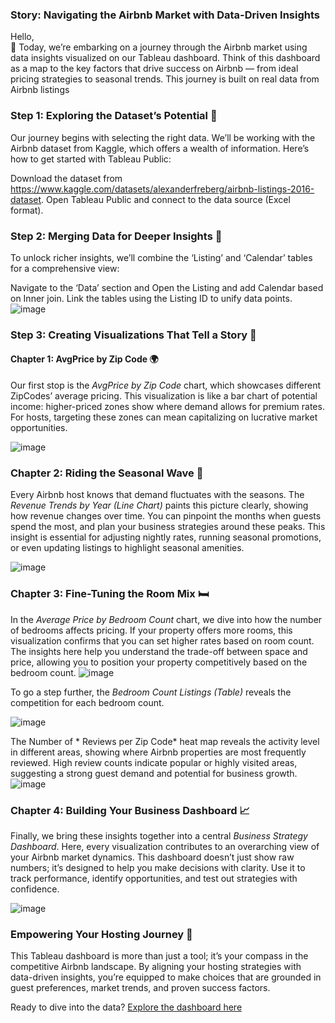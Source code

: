 ### Story: Navigating the Airbnb Market with Data-Driven Insights

Hello,  
🌟 Today, we’re embarking on a journey through the Airbnb market using data insights visualized on our Tableau dashboard. 
Think of this dashboard as a map to the key factors that drive success on Airbnb — from ideal pricing strategies to seasonal trends. This journey is built on real data from Airbnb listings

### Step 1: Exploring the Dataset’s Potential 🚀

Our journey begins with selecting the right data. We’ll be working with the Airbnb dataset from Kaggle, which offers a wealth of information. Here’s how to get started with Tableau Public:

Download the dataset from https://www.kaggle.com/datasets/alexanderfreberg/airbnb-listings-2016-dataset.
Open Tableau Public and connect to the data source (Excel format).

### Step 2: Merging Data for Deeper Insights 🧠

To unlock richer insights, we’ll combine the ‘Listing’ and ‘Calendar’ tables for a comprehensive view:

Navigate to the ‘Data’ section and Open the Listing and add Calendar based on Inner join.
Link the tables using the Listing ID to unify data points.
![image](https://github.com/user-attachments/assets/76f25718-406c-4b88-8feb-545fe6bd55f4)

### Step 3: Creating Visualizations That Tell a Story 🎨

#### Chapter 1: AvgPrice by Zip Code 🌍

Our first stop is the *AvgPrice by Zip Code* chart, which showcases different ZipCodes’ average pricing. 
This visualization is like a bar chart of potential income: higher-priced zones show where demand allows for premium rates. For hosts, targeting these zones can mean capitalizing on lucrative market opportunities. 

![image](https://github.com/user-attachments/assets/e4ce6986-a747-4621-98c8-70c5bc37b354)


### Chapter 2: Riding the Seasonal Wave 📅

Every Airbnb host knows that demand fluctuates with the seasons. The *Revenue Trends by Year (Line Chart)* paints this picture clearly, showing how revenue changes over time. 
You can pinpoint the months when guests spend the most, and plan your business strategies around these peaks. 
This insight is essential for adjusting nightly rates, running seasonal promotions, or even updating listings to highlight seasonal amenities.

![image](https://github.com/user-attachments/assets/5bbfec7e-6d56-474a-8ede-1cdb54e4dd2a)


### Chapter 3: Fine-Tuning the Room Mix 🛏️

In the *Average Price by Bedroom Count* chart, we dive into how the number of bedrooms affects pricing. If your property offers more rooms, this visualization confirms that you can set higher rates based on room count. The insights here help you understand the trade-off between space and price, allowing you to position your property competitively based on the bedroom count.
![image](https://github.com/user-attachments/assets/2480710b-b8a5-4958-b249-eaf7de9f019d)

To go a step further, the *Bedroom Count Listings (Table)* reveals the competition for each bedroom count. 

![image](https://github.com/user-attachments/assets/224d0646-2734-42e0-9801-1902afa138d6)

The Number of * Reviews per Zip Code*  heat map reveals the activity level in different areas, showing where Airbnb properties are most frequently reviewed. High review counts indicate popular or highly visited areas, suggesting a strong guest demand and potential for business growth.
![image](https://github.com/user-attachments/assets/4368c9dd-41b7-4297-a9a7-b6db77248ff0)


### Chapter 4: Building Your Business Dashboard 📈

Finally, we bring these insights together into a central *Business Strategy Dashboard*. Here, every visualization contributes to an overarching view of your Airbnb market dynamics. This dashboard doesn’t just show raw numbers; it’s designed to help you make decisions with clarity. Use it to track performance, identify opportunities, and test out strategies with confidence.

![image](https://github.com/user-attachments/assets/57c343ef-d8af-4420-abdf-296e3b1da574)


### Empowering Your Hosting Journey 🏡

This Tableau dashboard is more than just a tool; it’s your compass in the competitive Airbnb landscape. By aligning your hosting strategies with data-driven insights, you’re equipped to make choices that are grounded in guest preferences, market trends, and proven success factors.

Ready to dive into the data? [Explore the dashboard here](https://public.tableau.com/app/profile/supriya.bommisetty/viz/AirBnBDataAnalysis_17315208494810/Dashboard1?publish=yes) 
